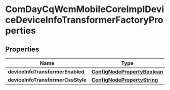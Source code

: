 

# ComDayCqWcmMobileCoreImplDeviceDeviceInfoTransformerFactoryProperties

## Properties

Name | Type | Description | Notes
------------ | ------------- | ------------- | -------------
**deviceInfoTransformerEnabled** | [**ConfigNodePropertyBoolean**](ConfigNodePropertyBoolean.md) |  |  [optional]
**deviceInfoTransformerCssStyle** | [**ConfigNodePropertyString**](ConfigNodePropertyString.md) |  |  [optional]



